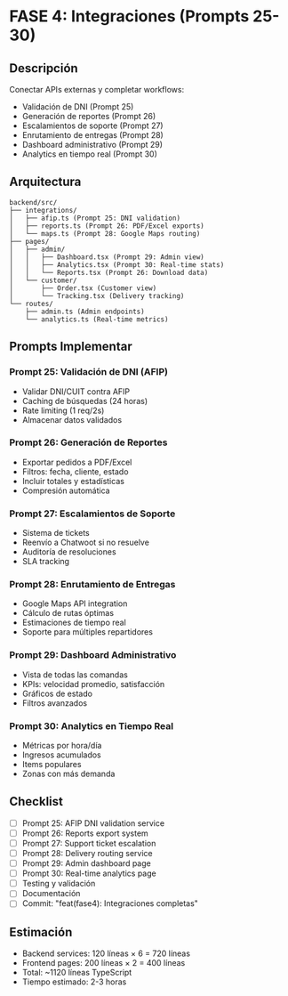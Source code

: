 # FASE 4: Integraciones (Prompts 25-30)

## Descripción
Conectar APIs externas y completar workflows:
- Validación de DNI (Prompt 25)
- Generación de reportes (Prompt 26)
- Escalamientos de soporte (Prompt 27)
- Enrutamiento de entregas (Prompt 28)
- Dashboard administrativo (Prompt 29)
- Analytics en tiempo real (Prompt 30)

## Arquitectura

```
backend/src/
├── integrations/
│   ├── afip.ts (Prompt 25: DNI validation)
│   ├── reports.ts (Prompt 26: PDF/Excel exports)
│   └── maps.ts (Prompt 28: Google Maps routing)
├── pages/
│   ├── admin/
│   │   ├── Dashboard.tsx (Prompt 29: Admin view)
│   │   ├── Analytics.tsx (Prompt 30: Real-time stats)
│   │   └── Reports.tsx (Prompt 26: Download data)
│   └── customer/
│       ├── Order.tsx (Customer view)
│       └── Tracking.tsx (Delivery tracking)
└── routes/
    ├── admin.ts (Admin endpoints)
    └── analytics.ts (Real-time metrics)
```

## Prompts Implementar

### Prompt 25: Validación de DNI (AFIP)
- Validar DNI/CUIT contra AFIP
- Caching de búsquedas (24 horas)
- Rate limiting (1 req/2s)
- Almacenar datos validados

### Prompt 26: Generación de Reportes
- Exportar pedidos a PDF/Excel
- Filtros: fecha, cliente, estado
- Incluir totales y estadísticas
- Compresión automática

### Prompt 27: Escalamientos de Soporte
- Sistema de tickets
- Reenvío a Chatwoot si no resuelve
- Auditoría de resoluciones
- SLA tracking

### Prompt 28: Enrutamiento de Entregas
- Google Maps API integration
- Cálculo de rutas óptimas
- Estimaciones de tiempo real
- Soporte para múltiples repartidores

### Prompt 29: Dashboard Administrativo
- Vista de todas las comandas
- KPIs: velocidad promedio, satisfacción
- Gráficos de estado
- Filtros avanzados

### Prompt 30: Analytics en Tiempo Real
- Métricas por hora/día
- Ingresos acumulados
- Items populares
- Zonas con más demanda

## Checklist

- [ ] Prompt 25: AFIP DNI validation service
- [ ] Prompt 26: Reports export system
- [ ] Prompt 27: Support ticket escalation
- [ ] Prompt 28: Delivery routing service
- [ ] Prompt 29: Admin dashboard page
- [ ] Prompt 30: Real-time analytics page
- [ ] Testing y validación
- [ ] Documentación
- [ ] Commit: "feat(fase4): Integraciones completas"

## Estimación
- Backend services: 120 líneas × 6 = 720 líneas
- Frontend pages: 200 líneas × 2 = 400 líneas
- Total: ~1120 líneas TypeScript
- Tiempo estimado: 2-3 horas
